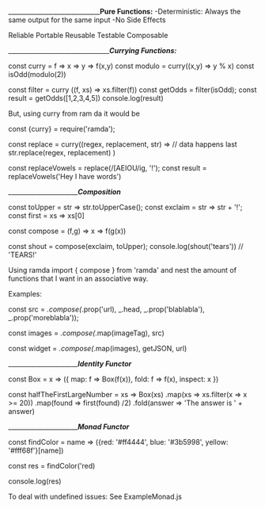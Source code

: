  _______________________________________________Pure Functions:__________________
-Deterministic: Always the same output for the same input
-No Side Effects

Reliable
Portable
Reusable
Testable
Composable
 

 _______________________________________________Currying Functions:_______________

 const curry = f => x => y => f(x,y)
 const modulo = curry((x,y) => y % x)
 const isOdd(modulo(2))

 const filter = curry ((f, xs) => xs.filter(f))
 const getOdds = filter(isOdd);
 const result = getOdds([1,2,3,4,5])
 console.log(result)

 But, using curry from ram da it would be

 const {curry} = require('ramda');

 const replace = curry((regex, replacement, str) => // data happens last
    str.replace(regex, replacement)
)

const replaceVowels = replace(/[AEIOU/ig, '!');
const result = replaceVowels('Hey I have words')

_______________________________________________Composition_________________________

const toUpper = str => str.toUpperCase();
const exclaim = str => str + '!';
const first = xs => xs[0]

const compose = (f,g) => x => f(g(x))

const shout = compose(exclaim, toUpper);
console.log(shout('tears')) // 'TEARS!' 

Using ramda
import { compose } from 'ramda'
and nest the amount of functions that I want in an associative way. 

Examples:

const src = _.compose(_.prop('url), _.head, _.prop('blablabla'), _.prop('moreblabla'));

const images = _.compose(_.map(imageTag), src)

const widget = _.compose(_.map(images), getJSON, url)


_______________________________________________Identity Functor_________________________

const Box = x => 
({
    map: f => Box(f(x)),
    fold: f => f(x),
    inspect: x
})

const halfTheFirstLargeNumber = xs => 
    Box(xs)
    .map(xs => xs.filter(x => x >= 20))
    .map(found => first(found) /2)
    .fold(answer => 'The answer is ' + answer)

_______________________________________________Monad Functor_________________________  

const findColor = name => 
    ({red: '#ff4444', blue: '#3b5998', yellow: '#fff68f'}[name])

const res = findColor('red)

console.log(res)

To deal with undefined issues:
See ExampleMonad.js



